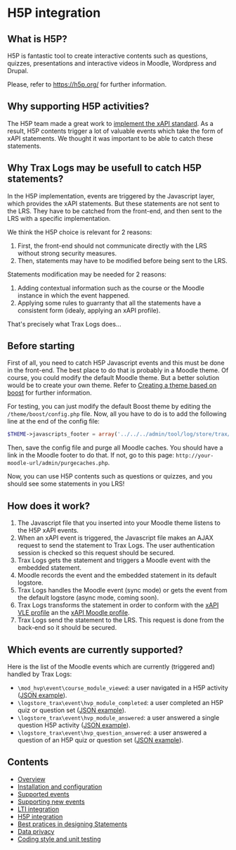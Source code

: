 # H5P integration

## What is H5P?

H5P is fantastic tool to create interactive contents such as questions, quizzes, presentations and interactive videos in Moodle, Wordpress and Drupal.

Please, refer to https://h5p.org/ for further information.


## Why supporting H5P activities?

The H5P team made a great work to [implement the xAPI standard](https://h5p.org/documentation/x-api). As a result, H5P contents trigger a lot of valuable events which take the form of xAPI statements. We thought it was important to be able to catch these statements.


## Why Trax Logs may be usefull to catch H5P statements? 

In the H5P implementation, events are triggered by the Javascript layer, which provides the xAPI statements.
But these statements are not sent to the LRS. They have to be catched from the front-end, and then sent to the LRS with a specific implementation.

We think the H5P choice is relevant for 2 reasons:
1. First, the front-end should not communicate directly with the LRS without strong security measures.
2. Then, statements may have to be modified before being sent to the LRS.

Statements modification may be needed for 2 reasons:
1. Adding contextual information such as the course or the Moodle instance in which the event happened.
2. Applying some rules to guarranty that all the statements have a consistent form (idealy, applying an xAPI profile).

That's precisely what Trax Logs does...


## Before starting 

First of all, you need to catch H5P Javascript events and this must be done in the front-end. The best place to do that is probably in a Moodle theme. Of course, you could modify the default Moodle theme. But a better solution would be to create your own theme. Refer to [Creating a theme based on boost](https://docs.moodle.org/dev/Creating_a_theme_based_on_boost) for further information.

For testing, you can just modify the default Boost theme by editing the `/theme/boost/config.php` file. Now, all you have to do is to add the following line at the end of the config file:

```php
$THEME->javascripts_footer = array('../../../admin/tool/log/store/trax/javascript/catch_hvp_events');
```

Then, save the config file and purge all Moodle caches. You should have a link in the Moodle footer to do that. If not, go to this page: `http://your-moodle-url/admin/purgecaches.php`.

Now, you can use H5P contents such as questions or quizzes, and you should see some statements in you LRS!


## How does it work? 

1. The Javascript file that you inserted into your Moodle theme listens to the H5P xAPI events.
2. When an xAPI event is triggered, the Javascript file makes an AJAX request to send the statement to Trax Logs. The user authentication session is checked so this request should be secured.
3. Trax Logs gets the statement and triggers a Moodle event with the embedded statement.
4. Moodle records the event and the embedded statement in its default logstore. 
5. Trax Logs handles the Moodle event (sync mode) or gets the event from the default logstore (async mode, coming soon).
6. Trax Logs transforms the statement in order to conform with the [xAPI VLE profile](http://doc.xapi.fr/profiles/vle) an the [xAPI Moodle profile](http://doc.xapi.fr/profiles/moodle).
7. Trax Logs send the statement to the LRS. This request is done from the back-end so it should be secured.


## Which events are currently supported?

Here is the list of the Moodle events which are currently (triggered and) handled by Trax Logs:

- `\mod_hvp\event\course_module_viewed`: a user navigated in a H5P activity ([JSON example](http://doc.xapi.fr/profiles/moodle/hvp#completed-quiz)).
- `\logstore_trax\event\hvp_module_completed`: a user completed an H5P quiz or question set ([JSON example](http://doc.xapi.fr/profiles/moodle/hvp#course-module-viewed)).
- `\logstore_trax\event\hvp_module_answered`: a user answered a single question H5P activity ([JSON example](http://doc.xapi.fr/profiles/moodle/hvp#answered-single-question)).
- `\logstore_trax\event\hvp_question_answered`: a user answered a question of an H5P quiz or question set ([JSON example](http://doc.xapi.fr/profiles/moodle/hvp#answered-quiz-question)).


## Contents

* [Overview](../README.md)
* [Installation and configuration](install.md)
* [Supported events](events.md)
* [Supporting new events](extend.md)
* [LTI integration](lti.md)
* [H5P integration](h5p.md)
* [Best pratices in designing Statements](best-practices.md)
* [Data privacy](privacy.md)
* [Coding style and unit testing](test.md)
